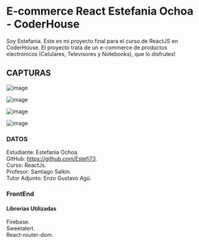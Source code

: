 # E-commerce React Estefania Ochoa - CoderHouse

Soy Estefania. Este es mi proyecto final para el curso de ReactJS en CoderHouse. El proyecto trata de un e-commerce de productos electrónicos (Celulares, Televisores y Notebooks), que lo disfrutes!

## CAPTURAS

![image](https://github.com/Estefi73/Repo_ReactJs/assets/45629720/b27b4e56-f01c-4971-a2bf-d6342f89b363)

![image](https://github.com/Estefi73/Repo_ReactJs/assets/45629720/abe1a90f-677b-4c08-87ff-400f98ca20ef)

![image](https://github.com/Estefi73/Repo_ReactJs/assets/45629720/291e3887-ca7a-43fc-a55e-d350f4dac057)

![image](https://github.com/Estefi73/Repo_ReactJs/assets/45629720/842ab3da-d309-4e0b-a27a-6936ce434131)


### DATOS
  Estudiante: Estefania Ochoa.\
  GitHub: https://github.com/Estefi73. \
  Curso: ReactJs.\
  Profesor: Santiago Salkin.\
  Tutor Adjunto: Enzo Gustavo Agú.

### FrontEnd

#### Librerías Utilizadas

  Firebase.\
  Sweetalert. \
  React-router-dom.
  


